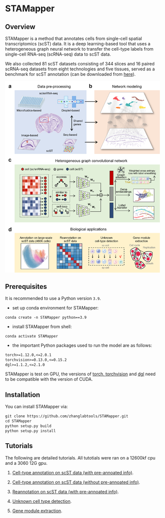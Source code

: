# STAMapper

## Overview
STAMapper is a method that annotates cells from single-cell spatial transcriptomics (scST) data. It is a deep learning-based tool that uses a heterogeneous graph neural network to transfer the cell-type labels from single-cell RNA-seq (scRNA-seq) data to scST data. 

We also collected 81 scST datasets consisting of 344 slices and 16 paired scRNA-seq datasets from eight technologies and five tissues, served as a benchmark for scST annotation (can be downloaded from [here](https://drive.google.com/drive/u/0/folders/1xP3Fh94AwKu4OsH3khGq-KEw0VCoiRnL)).

![](./STAMapper_overview.png)

## Prerequisites
It is recommended to use a Python version  `3.9`.
* set up conda environment for STAMapper:
```
conda create -n STAMapper python==3.9
```
* install STAMapper from shell:
```
conda activate STAMapper
```

* the important Python packages used to run the model are as follows: 
```
torch>=1.12.0,<=2.0.1
torchvision>=0.13.0,<=0.15.2
dgl>=1.1.2,<=2.1.0
```
STAMapper is test on GPU, the versions of [torch, torchvision](https://pytorch.org/) and [dgl](https://www.dgl.ai/pages/start.html)
need to be compatible with the version of CUDA.


## Installation
You can install STAMapper via:
```
git clone https://github.com/zhanglabtools/STAMapper.git
cd STAMapper
python setup.py build
python setup.py install
```

## Tutorials
The following are detailed tutorials. All tutotials were ran on a 12600kf cpu and a 3060 12G gpu.

1. [Cell-type annotation on scST data (with pre-annoated info)](./Tutorials/Tutorial1_cell-type_annotation_on_scST_data_(with_pre-annotated_info).ipynb).

2. [Cell-type annotation on scST data (without pre-annoated info)](./Tutorials/Tutorial2_cell-type_annotation_on_scST_data_(without_pre-annotated_info).ipynb).

3. [Reannotation on scST data (with pre-annoated info)](./Tutorials/Tutorial3_reannotation_on_scST_data_(with_pre-annotated_info).ipynb).

4. [Unknown cell type detection](./Tutorials/Tutorial4_unknown_cell_type_detection.ipynb).

5. [Gene module extraction](./Tutorials/Tutorial5_gene_module_extraction.ipynb).
